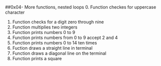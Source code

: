 ##0x04- More functions, nested loops
0. Function checkes for uppercase character
1. Function checks for a digit zero through nine
2. Function multiplies two integers
3. Function prints numbers 0 to 9
4. Function prints numbers from 0 to 9 accept 2 and 4
5. Function prints numbers 0 to 14 ten times
6. Fuction draws a straight line in terminal
7. Function draws a diagonal line on the terminal
8. Function prints a square
